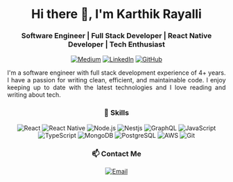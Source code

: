 <h1 align="center">Hi there 👋, I'm Karthik Rayalli</h1>
<h3 align="center">Software Engineer | Full Stack Developer | React Native Developer | Tech Enthusiast</h3>

<p align="center">
  <a href="https://medium.com/@karthikdr75"><img alt="Medium" src="https://img.shields.io/badge/-Karthik%20Rayalli-black?style=flat-square&logo=Medium&logoColor=white"></a>
  <a href="https://www.linkedin.com/in/karthik-rayalli/"><img alt="LinkedIn" src="https://img.shields.io/badge/-Karthik%20Rayalli-blue?style=flat-square&logo=Linkedin&logoColor=white"></a>
  <a href="https://github.com/karthikrayalli"><img alt="GitHub" src="https://img.shields.io/badge/-Karthik%20Rayalli-black?style=flat-square&logo=GitHub&logoColor=white"></a>
</p>

<p align="justify">I'm a software engineer with full stack development experience of 4+ years. I have a passion for writing clean, efficient, and maintainable code. I enjoy keeping up to date with the latest technologies and I love reading and writing about tech.</p>

<h3 align="center">🚀 Skills</h3>

<p align="center">
  <img alt="React" src="https://img.shields.io/badge/-React-61DAFB?style=flat-square&logo=react&logoColor=white" />
  <img alt="React Native" src="https://img.shields.io/badge/-React%20Native-61DAFB?style=flat-square&logo=react&logoColor=black" />
  <img alt="Node.js" src="https://img.shields.io/badge/-Node.js-43853D?style=flat-square&logo=node.js&logoColor=white" />
  <img alt="Nestjs" src="https://img.shields.io/badge/NestJS-%23E0234E.svg?style=for-the-badge&logo=nestjs&logoColor=white" />
  <img alt="GraphQL" src="https://img.shields.io/badge/-Apollo%20GraphQL-311C87?style=flat-square&logo=apollographql&logoColor=white" />
  <img alt="JavaScript" src="https://img.shields.io/badge/-JavaScript-F7DF1E?style=flat-square&logo=javascript&logoColor=black" />
  <img alt="TypeScript" src="https://img.shields.io/badge/-TypeScript-3178C6?style=flat-square&logo=typescript&logoColor=white" />
  <img alt="MongoDB" src="https://img.shields.io/badge/-MongoDB-47A248?style=flat-square&logo=mongodb&logoColor=white" />
  <img alt="PostgreSQL" src="https://img.shields.io/badge/-PostgreSQL-336791?style=flat-square&logo=postgresql&logoColor=white" />
  <img alt="AWS" src="https://img.shields.io/badge/-AWS-FF9900?style=flat-square&logo=Amazon&logoColor=black" />
  <img alt="Git" src="https://img.shields.io/badge/-Git-F05032?style=flat-square&logo=git&logoColor=white" />
</p>

<h3 align="center">📫 Contact Me</h3>
<p align="center">
  <a href="mailto:karthikdr75@gmail.com"><img alt="Email" src="https://img.shields.io/badge/-Email-red?style=flat-square&logo=gmail&logoColor=white"></a>
</p>
